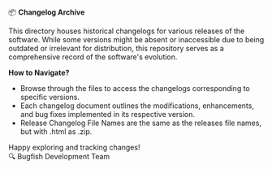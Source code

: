 📦 **Changelog Archive**

This directory houses historical changelogs for various releases of the software. While some versions might be absent or inaccessible due to being outdated or irrelevant for distribution, this repository serves as a comprehensive record of the software's evolution.

**How to Navigate?**
- Browse through the files to access the changelogs corresponding to specific versions.
- Each changelog document outlines the modifications, enhancements, and bug fixes implemented in its respective version.
- Release Changelog File Names are the same as the releases file names, but with .html as .zip.

Happy exploring and tracking changes!  
🔍 Bugfish Development Team